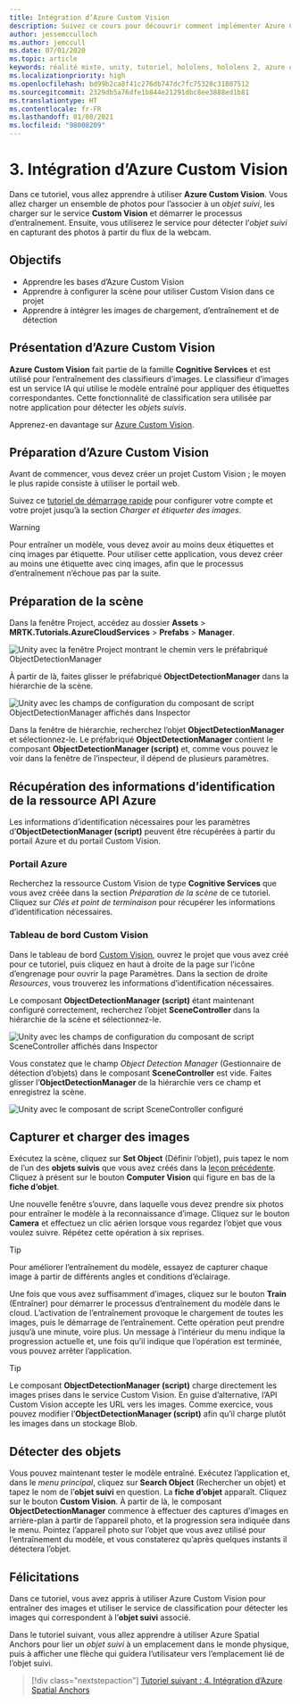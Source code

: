 ```yaml
---
title: Intégration d’Azure Custom Vision
description: Suivez ce cours pour découvrir comment implémenter Azure Custom Vision dans une application de réalité mixte HoloLens 2.
author: jessemcculloch
ms.author: jemccull
ms.date: 07/01/2020
ms.topic: article
keywords: réalité mixte, unity, tutoriel, hololens, hololens 2, azure custom vision, azure cognitive services, services cloud azure, Windows 10
ms.localizationpriority: high
ms.openlocfilehash: bd99b2ca8f41c276db747dc7fc75328c31807512
ms.sourcegitcommit: 2329db5a76dfe1b844e21291dbc8ee3888ed1b81
ms.translationtype: HT
ms.contentlocale: fr-FR
ms.lasthandoff: 01/08/2021
ms.locfileid: "98008209"
---
```

# <a name="3-integrating-azure-custom-vision"></a>3. Intégration d’Azure Custom Vision

Dans ce tutoriel, vous allez apprendre à utiliser **Azure Custom Vision**. Vous allez charger un ensemble de photos pour l’associer à un *objet suivi*, les charger sur le service **Custom Vision** et démarrer le processus d’entraînement. Ensuite, vous utiliserez le service pour détecter l’*objet suivi* en capturant des photos à partir du flux de la webcam.

## <a name="objectives"></a>Objectifs

* Apprendre les bases d’Azure Custom Vision
* Apprendre à configurer la scène pour utiliser Custom Vision dans ce projet
* Apprendre à intégrer les images de chargement, d’entraînement et de détection

## <a name="understanding-azure-custom-vision"></a>Présentation d’Azure Custom Vision

**Azure Custom Vision** fait partie de la famille **Cognitive Services** et est utilisé pour l’entraînement des classifieurs d’images. Le classifieur d’images est un service IA qui utilise le modèle entraîné pour appliquer des étiquettes correspondantes. Cette fonctionnalité de classification sera utilisée par notre application pour détecter les *objets suivis*.

Apprenez-en davantage sur [Azure Custom Vision](https://docs.microsoft.com/azure/cognitive-services/custom-vision-service/home).

## <a name="preparing-azure-custom-vision"></a>Préparation d’Azure Custom Vision

Avant de commencer, vous devez créer un projet Custom Vision ; le moyen le plus rapide consiste à utiliser le portail web.

Suivez ce [tutoriel de démarrage rapide](https://docs.microsoft.com/azure/cognitive-services/custom-vision-service/getting-started-build-a-classifier#choose-training-images) pour configurer votre compte et votre projet jusqu’à la section *Charger et étiqueter des images*.

> [!WARNING]
> Pour entraîner un modèle, vous devez avoir au moins deux étiquettes et cinq images par étiquette. Pour utiliser cette application, vous devez créer au moins une étiquette avec cinq images, afin que le processus d’entraînement n’échoue pas par la suite.

## <a name="preparing-the-scene"></a>Préparation de la scène

Dans la fenêtre Project, accédez au dossier **Assets** > **MRTK.Tutorials.AzureCloudServices** > **Prefabs** > **Manager**.

![Unity avec la fenêtre Project montrant le chemin vers le préfabriqué ObjectDetectionManager](images/mr-learning-azure/tutorial3-section4-step1-1.png)

À partir de là, faites glisser le préfabriqué **ObjectDetectionManager** dans la hiérarchie de la scène.

![Unity avec les champs de configuration du composant de script ObjectDetectionManager affichés dans Inspector](images/mr-learning-azure/tutorial3-section4-step1-2.png)

Dans la fenêtre de hiérarchie, recherchez l’objet **ObjectDetectionManager** et sélectionnez-le.
Le préfabriqué **ObjectDetectionManager** contient le composant **ObjectDetectionManager (script)** et, comme vous pouvez le voir dans la fenêtre de l’inspecteur, il dépend de plusieurs paramètres.

## <a name="retrieving-azure-api-resource-credentials"></a>Récupération des informations d’identification de la ressource API Azure

Les informations d’identification nécessaires pour les paramètres d’**ObjectDetectionManager (script)** peuvent être récupérées à partir du portail Azure et du portail Custom Vision.

### <a name="azure-portal"></a>Portail Azure

Recherchez la ressource Custom Vision de type **Cognitive Services** que vous avez créée dans la section *Préparation de la scène* de ce tutoriel. Cliquez sur *Clés et point de terminaison* pour récupérer les informations d’identification nécessaires.

### <a name="custom-vision-dashboard"></a>Tableau de bord Custom Vision

Dans le tableau de bord [Custom Vision](https://www.customvision.ai/projects), ouvrez le projet que vous avez créé pour ce tutoriel, puis cliquez en haut à droite de la page sur l’icône d’engrenage pour ouvrir la page Paramètres. Dans la section de droite *Resources*, vous trouverez les informations d’identification nécessaires.

Le composant **ObjectDetectionManager (script)** étant maintenant configuré correctement, recherchez l’objet **SceneController** dans la hiérarchie de la scène et sélectionnez-le.

![Unity avec les champs de configuration du composant de script SceneController affichés dans Inspector](images/mr-learning-azure/tutorial3-section4-step1-3.png)

Vous constatez que le champ *Object Detection Manager* (Gestionnaire de détection d’objets) dans le composant **SceneController** est vide. Faites glisser l’**ObjectDetectionManager** de la hiérarchie vers ce champ et enregistrez la scène.

![Unity avec le composant de script SceneController configuré](images/mr-learning-azure/tutorial3-section4-step1-4.png)

## <a name="take-and-upload-images"></a>Capturer et charger des images

Exécutez la scène, cliquez sur **Set Object** (Définir l’objet), puis tapez le nom de l’un des **objets suivis** que vous avez créés dans la [leçon précédente](mr-learning-azure-02.md). Cliquez à présent sur le bouton **Computer Vision** qui figure en bas de la **fiche d’objet**.

Une nouvelle fenêtre s’ouvre, dans laquelle vous devez prendre six photos pour entraîner le modèle à la reconnaissance d’image. Cliquez sur le bouton **Camera** et effectuez un clic aérien lorsque vous regardez l’objet que vous voulez suivre. Répétez cette opération à six reprises.

> [!TIP]
> Pour améliorer l’entraînement du modèle, essayez de capturer chaque image à partir de différents angles et conditions d’éclairage.

Une fois que vous avez suffisamment d’images, cliquez sur le bouton **Train** (Entraîner) pour démarrer le processus d’entraînement du modèle dans le cloud. L’activation de l’entraînement provoque le chargement de toutes les images, puis le démarrage de l’entraînement. Cette opération peut prendre jusqu’à une minute, voire plus. Un message à l’intérieur du menu indique la progression actuelle et, une fois qu’il indique que l’opération est terminée, vous pouvez arrêter l’application.

> [!TIP]
> Le composant **ObjectDetectionManager (script)** charge directement les images prises dans le service Custom Vision. En guise d’alternative, l’API Custom Vision accepte les URL vers les images. Comme exercice, vous pouvez modifier l’**ObjectDetectionManager (script)** afin qu’il charge plutôt les images dans un stockage Blob.

## <a name="detect-objects"></a>Détecter des objets

Vous pouvez maintenant tester le modèle entraîné. Exécutez l’application et, dans le *menu principal*, cliquez sur **Search Object** (Rechercher un objet) et tapez le nom de l’**objet suivi** en question. La **fiche d’objet** apparaît. Cliquez sur le bouton **Custom Vision**. À partir de là, le composant **ObjectDetectionManager** commence à effectuer des captures d’images en arrière-plan à partir de l’appareil photo, et la progression sera indiquée dans le menu. Pointez l’appareil photo sur l’objet que vous avez utilisé pour l’entraînement du modèle, et vous constaterez qu’après quelques instants il détectera l’objet.

## <a name="congratulations"></a>Félicitations

Dans ce tutoriel, vous avez appris à utiliser Azure Custom Vision pour entraîner des images et utiliser le service de classification pour détecter les images qui correspondent à l’**objet suivi** associé.

Dans le tutoriel suivant, vous allez apprendre à utiliser Azure Spatial Anchors pour lier un *objet suivi* à un emplacement dans le monde physique, puis à afficher une flèche qui guidera l’utilisateur vers l’emplacement lié de l’objet suivi.

> [!div class="nextstepaction"]
> [Tutoriel suivant : 4. Intégration d’Azure Spatial Anchors](mr-learning-azure-04.md)
